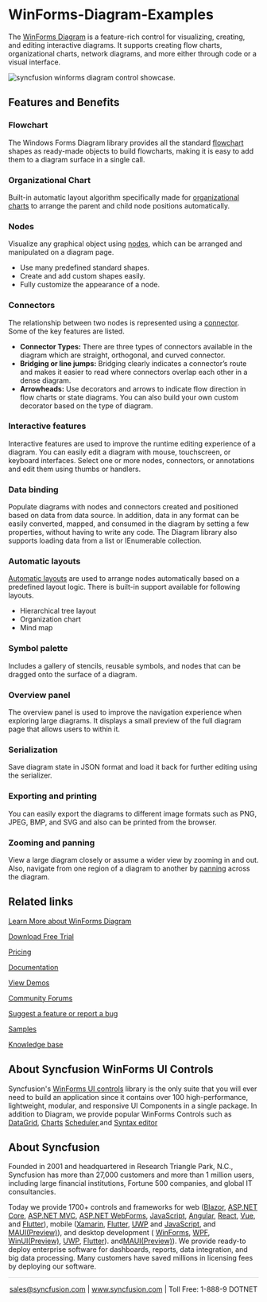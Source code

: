 # WinForms-Diagram-Examples

The [WinForms Diagram](https://www.syncfusion.com/winforms-ui-controls/diagram?utm_source=github&utm_medium=listing&utm_campaign=winforms-diagram-github-samples) is a feature-rich control for visualizing, creating, and editing interactive diagrams. It supports creating flow charts, organizational charts, network diagrams, and more either through code or a visual interface.

![syncfusion winforms diagram control showcase](https://cdn.syncfusion.com/visual-studio-market/winforms/diagram/diagram.png).

## Features and Benefits

### Flowchart

The Windows Forms Diagram library provides all the standard [flowchart](https://www.syncfusion.com/winforms-ui-controls/diagram/flowchart?utm_source=github&utm_medium=listing&utm_campaign=winforms-diagram-github-samples) shapes as ready-made objects to build flowcharts, making it is easy to add them to a diagram surface in a single call.

### Organizational Chart

Built-in automatic layout algorithm specifically made for [organizational charts](https://www.syncfusion.com/winforms-ui-controls/diagram/organizational-chart?utm_source=github&utm_medium=listing&utm_campaign=winforms-diagram-github-samples) to arrange the parent and child node positions automatically.

### Nodes

Visualize any graphical object using [nodes](https://help.syncfusion.com/windowsforms/diagram/nodes-or-shapes?utm_source=github&utm_medium=listing&utm_campaign=winforms-diagram-github-samples), which can be arranged and manipulated on a diagram page.

* Use many predefined standard shapes.
* Create and add custom shapes easily.
* Fully customize the appearance of a node.

### Connectors

The relationship between two nodes is represented using a [connector](https://help.syncfusion.com/windowsforms/diagram/connectors-or-links?utm_source=github&utm_medium=listing&utm_campaign=winforms-diagram-github-samples). Some of the key features are listed.

* <b>Connector Types:</b> There are three types of connectors available in the diagram which are straight, orthogonal, and curved connector.
* <b>Bridging or line jumps:</b> Bridging clearly indicates a connector’s route and makes it easier to read where connectors overlap each other in a dense diagram.
* <b>Arrowheads:</b> Use decorators and arrows to indicate flow direction in flow charts or state diagrams. You can also build your own custom decorator based on the type of diagram.

### Interactive features

Interactive features are used to improve the runtime editing experience of a diagram. You can easily edit a diagram with mouse, touchscreen, or keyboard interfaces. Select one or more nodes, connectors, or annotations and edit them using thumbs or handlers.

### Data binding

Populate diagrams with nodes and connectors created and positioned based on data from data source. In addition, data in any format can be easily converted, mapped, and consumed in the diagram by setting a few properties, without having to write any code. The Diagram library also supports loading data from a list or IEnumerable collection.

### Automatic layouts

[Automatic layouts](https://help.syncfusion.com/windowsforms/diagram/layout-management?utm_source=github&utm_medium=listing&utm_campaign=winforms-diagram-github-samples) are used to arrange nodes automatically based on a predefined layout logic. There is built-in support available for following layouts.

* Hierarchical tree layout
* Organization chart
* Mind map

### Symbol palette

Includes a gallery of stencils, reusable symbols, and nodes that can be dragged onto the surface of a diagram.

### Overview panel

The overview panel is used to improve the navigation experience when exploring large diagrams. It displays a small preview of the full diagram page that allows users to within it.

### Serialization

Save diagram state in JSON format and load it back for further editing using the serializer.

### Exporting and printing

You can easily export the diagrams to different image formats such as PNG, JPEG, BMP, and SVG and also can be printed from the browser.

### Zooming and panning

View a large diagram closely or assume a wider view by zooming in and out. Also, navigate from one region of a diagram to another by [panning](https://help.syncfusion.com/windowsforms/diagram/zoom-and-pan?utm_source=github&utm_medium=listing&utm_campaign=winforms-diagram-github-samples) across the diagram.

## Related links
[Learn More about WinForms Diagram](https://www.syncfusion.com/winforms-ui-controls/diagram?utm_source=github&utm_medium=listing&utm_campaign=winforms-diagram-github-samples)

[Download Free Trial](https://www.syncfusion.com/downloads/windowsforms?utm_source=github&utm_medium=listing&utm_campaign=winforms-diagram-github-samples)

[Pricing](https://www.syncfusion.com/sales/products/windowsforms?utm_source=github&utm_medium=listing&utm_campaign=winforms-diagram-github-samples)

[Documentation](https://help.syncfusion.com/windowsforms/diagram/getting-started?utm_source=github&utm_medium=listing&utm_campaign=winforms-diagram-github-samples)

[View Demos](https://github.com/syncfusion/winforms-demos/tree/master/diagram?utm_source=github&utm_medium=listing&utm_campaign=winforms-diagram-github-samples)

[Community Forums](https://www.syncfusion.com/forums/windowsforms?utm_source=github&utm_medium=listing&utm_campaign=winforms-diagram-github-samples)

[Suggest a feature or report a bug](https://www.syncfusion.com/feedback/winforms?utm_source=github&utm_medium=listing&utm_campaign=winforms-diagram-github-samples)

[Samples](https://github.com/syncfusion/winforms-demos/tree/master/Diagram.Windows/Samples?utm_source=github&utm_medium=listing&utm_campaign=winforms-diagram-github-samples)

[Knowledge base](https://www.syncfusion.com/kb/windowsforms?utm_source=github&utm_medium=listing&utm_campaign=winforms-diagram-github-samples)

## About Syncfusion WinForms UI Controls
Syncfusion's [WinForms UI controls](https://www.syncfusion.com/winforms-ui-controls?utm_source=github&utm_medium=listing&utm_campaign=winforms-diagram-github-samples) library is the only suite that you will ever need to build an application since it contains over 100 high-performance, lightweight, modular, and responsive UI Components in a single package. In addition to Diagram, we provide popular WinForms Controls such as [DataGrid](https://www.syncfusion.com/winforms-ui-controls/datagrid?utm_source=github&utm_medium=listing&utm_campaign=winforms-diagram-github-samples), [Charts](https://www.syncfusion.com/WinForms-ui-controls/chart?utm_source=github&utm_medium=listing&utm_campaign=winforms-diagram-github-samples) [Scheduler](https://www.syncfusion.com/winforms-ui-controls/scheduler?utm_source=github&utm_medium=listing&utm_campaign=winforms-diagram-github-samples),and [Syntax editor](https://www.syncfusion.com/winforms-ui-controls/syntax-editor?utm_source=github&utm_medium=listing&utm_campaign=winforms-diagram-github-samples)

## About Syncfusion

Founded in 2001 and headquartered in Research Triangle Park, N.C., Syncfusion has more than 27,000 customers and more than 1 million users, including large financial institutions, Fortune 500 companies, and global IT consultancies.
 
Today we provide 1700+ controls and frameworks for web ([Blazor](https://www.syncfusion.com/blazor-components?utm_source=github&utm_medium=listing&utm_campaign=winforms-diagram-github-samples), [ASP.NET Core](https://www.syncfusion.com/aspnet-core-ui-controls?utm_source=github&utm_medium=listing&utm_campaign=winforms-diagram-github-samples), [ASP.NET MVC](https://www.syncfusion.com/aspnet-mvc-ui-controls?utm_source=github&utm_medium=listing&utm_campaign=winforms-diagram-github-samples), [ASP.NET WebForms](https://www.syncfusion.com/jquery/aspnet-web-forms-ui-controls?utm_source=github&utm_medium=listing&utm_campaign=winforms-diagram-github-samples), [JavaScript](https://www.syncfusion.com/javascript-ui-controls?utm_source=github&utm_medium=listing&utm_campaign=winforms-diagram-github-samples), [Angular](https://www.syncfusion.com/angular-ui-components?utm_source=github&utm_medium=listing&utm_campaign=winforms-diagram-github-samples), [React](https://www.syncfusion.com/react-ui-components?utm_source=github&utm_medium=listing&utm_campaign=winforms-diagram-github-samples), [Vue](https://www.syncfusion.com/vue-ui-components?utm_source=github&utm_medium=listing&utm_campaign=winforms-diagram-github-samples), and [Flutter](https://www.syncfusion.com/flutter-widgets?utm_source=github&utm_medium=listing&utm_campaign=winforms-diagram-github-samples)), mobile ([Xamarin](https://www.syncfusion.com/xamarin-ui-controls?utm_source=github&utm_medium=listing&utm_campaign=winforms-diagram-github-samples), [Flutter](https://www.syncfusion.com/flutter-widgets?utm_source=github&utm_medium=listing&utm_campaign=winforms-diagram-github-samples), [UWP](https://www.syncfusion.com/uwp-ui-controls?utm_source=github&utm_medium=listing&utm_campaign=winforms-diagram-github-samples) and 
[JavaScript](https://www.syncfusion.com/javascript-ui-controls?utm_source=github&utm_medium=listing&utm_campaign=winforms-diagram-github-samples), and [MAUI(Preview)](https://www.syncfusion.com/maui-controls?utm_source=github&utm_medium=listing&utm_campaign=winforms-diagram-github-samples)), and desktop development ( [WinForms](https://www.syncfusion.com/winforms-ui-controls?utm_source=github&utm_medium=listing&utm_campaign=winforms-diagram-github-samples), [WPF](https://www.syncfusion.com/wpf-ui-controls?utm_source=github&utm_medium=listing&utm_campaign=winforms-diagram-github-samples), [WinUI(Preview)](https://www.syncfusion.com/winui-controls?utm_source=github&utm_medium=listing&utm_campaign=winforms-diagram-github-samples), [UWP](https://www.syncfusion.com/uwp-ui-controls?utm_source=github&utm_medium=listing&utm_campaign=winforms-diagram-github-samples), [Flutter](https://www.syncfusion.com/flutter-widgets?utm_source=github&utm_medium=listing&utm_campaign=winforms-diagram-github-samples)). and[MAUI(Preview)](https://www.syncfusion.com/maui-controls?utm_source=github&utm_medium=listing&utm_campaign=winforms-diagram-github-samples)). We provide ready-to deploy enterprise software for dashboards, reports, data integration, and big data processing. Many customers have saved millions in licensing fees by deploying our software.


<hr style="height:0.3px;border:none;color:lightgrey;background-color:lightgrey;" />

<p align="center">
<a href="mailto:sales@syncfusion.com?Subject=Syncfusion WinForms Diagram - GitHub" target="_top">sales@syncfusion.com</a> | <a href="https://www.syncfusion.com?utm_source=github&utm_medium=listing&utm_campaign=winforms-diagram-github-samples">www.syncfusion.com</a> | Toll Free: 1-888-9 DOTNET <br>
</p>

